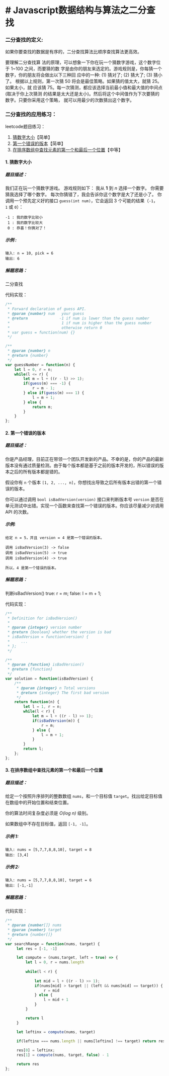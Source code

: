 # # Javascript数据结构与算法之二分查找

### 二分查找的定义:
如果你要查找的数据是有序的，二分查找算法比顺序查找算法更高效。

要理解二分查找算 法的原理，可以想象一下你在玩一个猜数字游戏，这个数字位于 1~100 之间，而要猜的数 字是由你的朋友来选定的。游戏规则是，你每猜一个数字，你的朋友将会做出以下三种回 应中的一种:
(1) 猜对了; 
(2) 猜大了; 
(3) 猜小了。
根据以上规则，第一次猜 50 将会是最佳策略。如果猜的值太大，就猜 25。如果太小，就 应该猜 75。每一次猜测，都应该选择当前最小值和最大值的中间点(取决于你上次猜测 的结果是太大还是太小)。然后将这个中间值作为下次要猜的数字。只要你采用这个策略， 就可以用最少的次数猜出这个数字。

### 二分查找的应用练习：
leetcode题目练习：

1. [猜数字大小](https://leetcode-cn.com/problems/guess-number-higher-or-lower/)【简单】
2. [第一个错误的版本](https://leetcode-cn.com/problems/first-bad-version/)【简单】
3. [在排序数组中查找元素的第一个和最后一个位置](https://leetcode-cn.com/problems/find-first-and-last-position-of-element-in-sorted-array/)【中等】

#### 1. 猜数字大小
##### 题目描述：
我们正在玩一个猜数字游戏。 游戏规则如下：
我从 **1** 到 *n* 选择一个数字。 你需要猜我选择了哪个数字。
每次你猜错了，我会告诉你这个数字是大了还是小了。
你调用一个预先定义好的接口 `guess(int num)`，它会返回 3 个可能的结果（`-1`，`1` 或 `0`）：
````
-1 : 我的数字比较小
 1 : 我的数字比较大
 0 : 恭喜！你猜对了！
````

##### 示例 :
````
输入: n = 10, pick = 6
输出: 6
````

##### 解题思路：
二分查找

代码实现：
````js
/** 
 * Forward declaration of guess API.
 * @param {number} num   your guess
 * @return 	            -1 if num is lower than the guess number
 *			             1 if num is higher than the guess number
 *                       otherwise return 0
 * var guess = function(num) {}
 */

/**
 * @param {number} n
 * @return {number}
 */
var guessNumber = function(n) {
    let l = 0, r = n;
    while(l <= r) {
        let m = l + ((r - l) >> 1);
        if(guess(m) === -1) {
            r = m - 1;
        } else if(guess(m) === 1) {
            l = m + 1;
        } else {
            return m;
        }
    }
};
````

#### 2. 第一个错误的版本
##### 题目描述：
你是产品经理，目前正在带领一个团队开发新的产品。不幸的是，你的产品的最新版本没有通过质量检测。由于每个版本都是基于之前的版本开发的，所以错误的版本之后的所有版本都是错的。

假设你有 `n` 个版本 `[1, 2, ..., n]`，你想找出导致之后所有版本出错的第一个错误的版本。

你可以通过调用 `bool isBadVersion(version)` 接口来判断版本号 `version` 是否在单元测试中出错。实现一个函数来查找第一个错误的版本。你应该尽量减少对调用 API 的次数。

##### 示例:
````
给定 n = 5，并且 version = 4 是第一个错误的版本。

调用 isBadVersion(3) -> false
调用 isBadVersion(5) -> true
调用 isBadVersion(4) -> true

所以，4 是第一个错误的版本。 
````
##### 解题思路：
判断isBadVersion()
true: r = m;
false: l = m + 1;

代码实现：
````js
/**
 * Definition for isBadVersion()
 * 
 * @param {integer} version number
 * @return {boolean} whether the version is bad
 * isBadVersion = function(version) {
 *     ...
 * };
 */

/**
 * @param {function} isBadVersion()
 * @return {function}
 */
var solution = function(isBadVersion) {
    /**
     * @param {integer} n Total versions
     * @return {integer} The first bad version
     */
    return function(n) {
        let l = 1, r = n;
        while(l < r) {
            let m = l + ((r - l) >> 1);
            if(isBadVersion(m)) {
                r = m;
            } else {
                l = m + 1;
            }
        }
        return l;
    };
};
````

#### 3. 在排序数组中查找元素的第一个和最后一个位置
##### 题目描述：
给定一个按照升序排列的整数数组 `nums`，和一个目标值 `target`。找出给定目标值在数组中的开始位置和结束位置。

你的算法时间复杂度必须是 *O(log n)* 级别。

如果数组中不存在目标值，返回 `[-1, -1]`。

##### 示例 1:
````
输入: nums = [5,7,7,8,8,10], target = 8
输出: [3,4]
````
##### 示例 2:
````
输入: nums = [5,7,7,8,8,10], target = 6
输出: [-1,-1]
````

##### 解题思路：

代码实现：
````js
/**
 * @param {number[]} nums
 * @param {number} target
 * @return {number[]}
 */
var searchRange = function(nums, target) {
     let res = [-1, -1]

     let compute = (nums,target, left = true) => {
         let l = 0, r = nums.length
         
         while(l < r) {
            
             let mid = l + ((r - l) >> 1);
             if(nums[mid] > target || (left && nums[mid] == target)) {
                 r = mid
             } else {
                 l = mid + 1    
             }
         }

         return l 
     }

     let leftinx = compute(nums, target)
     
     if(leftinx === nums.length || nums[leftinx] !== target) return res // target太大，做边界一直右移到末端也没值；target太小，右边界左移到第一个元素也没找到；

     res[0] = leftinx;
     res[1] = compute(nums, target, false) - 1

     return res
};
````